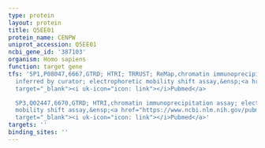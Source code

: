 ```yaml
---
type: protein
layout: protein
title: Q5EE01
protein_name: CENPW
uniprot_accession: Q5EE01
ncbi_gene_id: '387103'
organism: Homo sapiens
function: target gene
tfs: 'SP1,P08047,6667,GTRD; HTRI; TRRUST; ReMap,chromatin immunoprecipitation assay;
  inferred by curator; electrophoretic mobility shift assay,&ensp;<a href="https://www.ncbi.nlm.nih.gov/pubmed/?term=20180024%5Buid%5D"
  target="_blank"><i uk-icon="icon: link"></i>Pubmed</a>

  SP3,Q02447,6670,GTRD; HTRI,chromatin immunoprecipitation assay; electrophoretic
  mobility shift assay,&ensp;<a href="https://www.ncbi.nlm.nih.gov/pubmed/?term=20180024%5Buid%5D"
  target="_blank"><i uk-icon="icon: link"></i>Pubmed</a>'
targets: ''
binding_sites: ''
---
```

